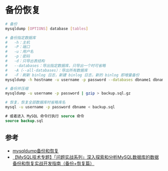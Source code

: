 # 备份恢复

```bash
# 备份
mysqldump [OPTIONS] database [tables]

# 备份指定数据库
#   -h：主机
#   -P：端口
#   -u：用户名
#   -p：密码
#   -d：只导出表结构
#   --databases：导出指定数据库，只导出一个时可省略
#   -A（--all-databases）：导出所有数据库
#   -F：刷新 binlog 日志，新建 binlog 日志，新的 binlog 即增量备份
mysqldump -h hostname -u username -p password --databases dbname1 dbname2 > backup.sql

# 备份并压缩
mysqldump -u username -p password | gzip > backup.sql.gz
```

```bash
# 恢复，恢复全部数据库时省略库名
mysql -u username -p password dbname < backup.sql
```

```sql
# 或者进入 MySQL 命令行执行 source 命令
source backup.sql
```

## 参考

- [mysqldump备份和恢复](https://www.cnblogs.com/yyy-blog/p/11073957.html)
- [【MySQL技术专题】「问题实战系列」深入探索和分析MySQL数据库的数据备份和恢复实战开发指南（备份+恢复篇）](https://juejin.cn/post/7257441061865390137?searchId=20241209100248E8220CBB36049E4646C3)
